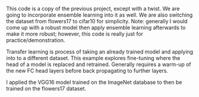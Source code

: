 This code is a copy of the previous project, except with a twist.  We are going to incorporate ensemble learning into it as well.  We are also switching the dataset from flowers17 to cifar10 for simplicity.  Note: generally I would come up with a robust model then apply ensemble learning afterwards to make it more robust; however, this code is really just for practice/demonstration.

Transfer learning is process of taking an already trained model and applying into to a different dataset.  This example explores fine-tuning where the head of a model is replaced and retrained.  Generally requires a warm-up of the new FC head layers before back propagating to further layers.

I applied the VGG16 model trained on the ImageNet database to then be trained on the flowers17 dataset.

